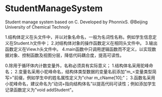 # StudentManageSystem
Student manage system based on C. Developed by PhonnixS. @Beijing University of Chemical Technoly
<form>
	<structure>
		<title>代码结构</title>
		<p>
			1.结构体定义在头文件中，并以对象名命名，一般为名词性名称。例如学生信息定义在Student.h文件中；
			2.对结构体对象的操作函数定义在相同头文件中。
			3.输出函数定义在View.h头文件中。
			4.main函数中只调用逻辑函数而不定义，以实现数据对象、控制函数及视图分层，降低代码耦合度，提高可读性。
		</p>
	</structure>
	<name>
		<title>命名规范</title>
		<p>
			0.除用于循环体内计数变量外，名称必须具有实际意义；
			1.结构体名采用驼峰命名；
			2.变量名采用小驼峰命名，结构体类型数据的变量名前添加"m_&lt变量类型简写&gt"前缀，例如学生中的姓名属性定义为"char m_cName[10];"；
			3.函数名采用小驼峰命名，建议命名为“动词+指向结构体名”以提高代码可读性；例如添加学生记录函数定义为"void addStudent"。
		</p>
	</name>
</form>